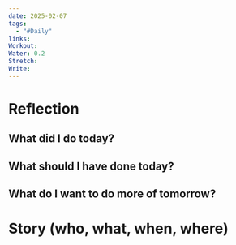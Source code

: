 ```yaml
---
date: 2025-02-07
tags:
  - "#Daily"
links: 
Workout: 
Water: 0.2
Stretch: 
Write:
---
```

# Reflection
## What did I do today?

## What should I have done today?

## What do I want to do more of tomorrow?

# Story (who, what, when, where)

